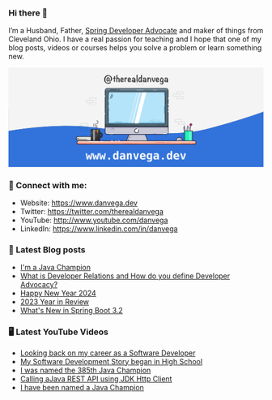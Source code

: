 ### Hi there 👋

I’m a Husband, Father, [Spring Developer Advocate](https://tanzu.vmware.com/developer/advocates/) and maker of things from Cleveland Ohio. I have a real passion for teaching and I hope that one of my blog posts, videos or courses helps you solve a problem or learn something new.

![Profile Header](./github_profile_header.png)

### 🤝 Connect with me:

- Website: https://www.danvega.dev
- Twitter: https://twitter.com/therealdanvega
- YouTube: http://www.youtube.com/danvega
- LinkedIn: https://www.linkedin.com/in/danvega

### 📝 Latest Blog posts

<!-- BLOG-POST-LIST:START -->
- [I&#39;m a Java Champion](/blog/2024/01/21/java-champion)
- [What is Developer Relations and How do you define Developer Advocacy?](/blog/2024/01/15/developer-advocate)
- [Happy New Year 2024](/blog/2024/01/01/happy-new-year-2024)
- [2023 Year in Review](/blog/2023/12/30/2023-year-in-review)
- [What&#39;s New in Spring Boot 3.2](/blog/2023/12/20/spring-boot-3-2)
<!-- BLOG-POST-LIST:END -->

### 🖥 Latest YouTube Videos

<!-- YOUTUBE:START -->
- [Looking back on my career as a Software Developer](https://www.youtube.com/watch?v=1aX4bO4EZSU)
- [My Software Development Story began in High School](https://www.youtube.com/watch?v=eMNSxz_Et6M)
- [I was named the 385th Java Champion](https://www.youtube.com/watch?v=eXkseVw-Fps)
- [Calling aJava REST API using JDK Http Client](https://www.youtube.com/watch?v=MAw5Ku1OVFA)
- [I have been named a Java Champion](https://www.youtube.com/watch?v=SZY4m0OjoS8)
<!-- YOUTUBE:END -->
